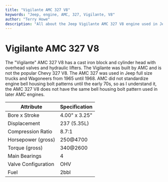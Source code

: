 ```yaml
---
title: "Vigilante AMC 327 V8"
keywords: "Jeep, engine, AMC, 327, Vigilante, V8"
author: "Terry Howe"
description: "All about the Jeep Vigilante AMC 327 V8 engine used in Jeep vehicles in the mid 60s."
---
```

# Vigilante AMC 327 V8

The "Vigilante" AMC 327 V8 has a cast iron block and cylinder head with overhead valves and hydraulic lifters. The Vigilante was built by AMC and is not the popular Chevy 327 V8. The AMC 327 was used in Jeep full size trucks and Wagoneers from 1965 until 1968. AMC did not standardize engine bell housing bolt patterns until the early 70s, so as I understand it, the AMC 327 V8 does not have the same bell housing bolt pattern used in later AMC engines.

| Attribute           | Specification |
|---------------------|---------------|
| Bore x Stroke       | 4.00" x 3.25" |
| Displacement        | 237 (5.35L)   |
| Compression Ratio   | 8.7:1         |
| Horsepower (gross)  | 250@4700      |
| Torque (gross)      | 340@2600      |
| Main Bearings       | 4             |
| Valve Configuration | OHV           |
| Fuel                | 2bbl          |
